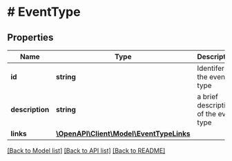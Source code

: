 # # EventType

## Properties

Name | Type | Description | Notes
------------ | ------------- | ------------- | -------------
**id** | **string** | Identifer of the event type | [optional]
**description** | **string** | a brief description of the event type | [optional]
**links** | [**\OpenAPI\Client\Model\EventTypeLinks**](EventTypeLinks.md) |  | [optional]

[[Back to Model list]](../../README.md#models) [[Back to API list]](../../README.md#endpoints) [[Back to README]](../../README.md)
